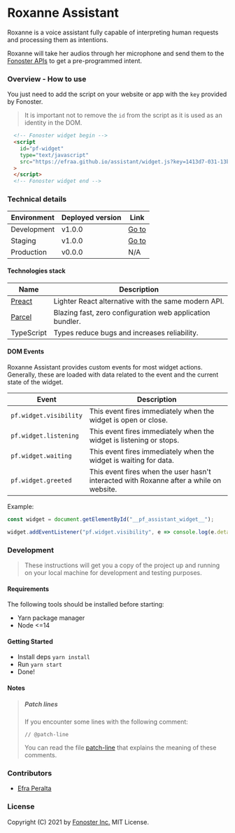 # Roxanne Assistant

Roxanne is a voice assistant fully capable of interpreting human requests and processing them as intentions.

Roxanne will take her audios through her microphone and send them to the [Fonoster APIs](https://fonoster.com/) to get a pre-programmed intent.

### Overview - How to use

You just need to add the script on your website or app with the `key` provided by Fonoster.

> It is important not to remove the `id` from the script as it is used as an identity in the DOM.

```html
  <!-- Fonoster widget begin -->
  <script
    id="pf-widget"
    type="text/javascript"
    src="https://efraa.github.io/assistant/widget.js?key=1413d7-031-13bWa28"
  >
  </script>
  <!-- Fonoster widget end -->
```

### Technical details

| Environment       | Deployed version | Link                                                   |
|-------------------|------------------|--------------------------------------------------------|
| Development       | v1.0.0           | [Go to](http://localhost:3080/)                        |
| Staging           | v1.0.0           | [Go to](https://efraa.github.io/assistant) |
| Production        | v0.0.0           | N/A                                                    |

#### Technologies stack

| Name                                | Description                                                 |
|-------------------------------------|-------------------------------------------------------------|
| [Preact](https://preactjs.com/)     | Lighter React alternative with the same modern API.         |
| [Parcel](https://v2.parceljs.org/)  | Blazing fast, zero configuration web application bundler.   |
| TypeScript                          | Types reduce bugs and increases reliability.                |

#### DOM Events

Roxanne Assistant provides custom events for most widget actions. Generally, these are loaded with data related to the event and the current state of the widget.


| Event                   | Description                                                                             |
|-------------------------|-----------------------------------------------------------------------------------------|
| `pf.widget.visibility`  | This event fires immediately when the widget is open or close.                          |
| `pf.widget.listening`   | This event fires immediately when the widget is listening or stops.                     |
| `pf.widget.waiting`     | This event fires immediately when the widget is waiting for data.                       |
| `pf.widget.greeted`     | This event fires when the user hasn't interacted with Roxanne after a while on website. |

Example:

```javascript
const widget = document.getElementById("__pf_assistant_widget__");

widget.addEventListener("pf.widget.visibility", e => console.log(e.detail));
```

### Development

> These instructions will get you a copy of the project up and
> running on your local machine for development and testing purposes.

#### Requirements

The following tools should be installed before starting:

- Yarn package manager
- Node <=14

#### Getting Started

- Install deps `yarn install`
- Run `yarn start`
- Done!


#### Notes

> ##### Patch lines
> If you encounter some lines with the following comment:
> 
>     // @patch-line
> 
> You can read the file [patch-line](.scripts/commands/patch-line) that explains the meaning of these comments.

### Contributors

- [Efra Peralta](https://github.com/Efraa)

### License

Copyright (C) 2021 by [Fonoster Inc.](https://fonoster.com/) MIT License.
